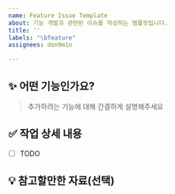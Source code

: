 ```yaml
---
name: Feature Issue Template
about: 기능 개발과 관련된 이슈를 작성하는 템플릿입니다.
title: ''
labels: "\bfeature"
assignees: don9m1n

---
```


## ✨ 어떤 기능인가요?
> 추가하려는 기능에 대해 간결하게 설명해주세요

## ✅ 작업 상세 내용
- [ ] TODO

## 💡 참고할만한 자료(선택)
